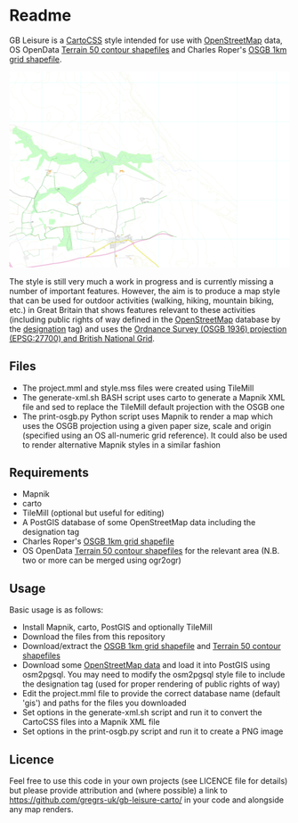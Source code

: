 Readme
======
GB Leisure is a [CartoCSS](http://wiki.openstreetmap.org/wiki/CartoCSS) style intended for use with [OpenStreetMap](http://www.openstreetmap.org) data, OS OpenData [Terrain 50 contour shapefiles](http://www.ordnancesurvey.co.uk/business-and-government/products/terrain-50.html) and Charles Roper's [OSGB 1km grid shapefile](https://github.com/charlesroper/OSGB_Grids).

![Map sample](gb-leisure.png)

The style is still very much a work in progress and is currently missing a number of important features. However, the aim is to produce a map style that can be used for outdoor activities (walking, hiking, mountain biking, etc.) in Great Britain that shows features relevant to these activities (including public rights of way defined in the [OpenStreetMap](http://www.openstreetmap.org) database by the [designation](https://wiki.openstreetmap.org/wiki/Designation) tag) and uses the [Ordnance Survey (OSGB 1936) projection (EPSG:27700) and British National Grid](http://en.wikipedia.org/wiki/Ordnance_Survey_National_Grid).

Files
-----
- The project.mml and style.mss files were created using TileMill
- The generate-xml.sh BASH script uses carto to generate a Mapnik XML file and sed to replace the TileMill default projection with the OSGB one
- The print-osgb.py Python script uses Mapnik to render a map which uses the OSGB projection using a given paper size, scale and origin (specified using an OS all-numeric grid reference). It could also be used to render alternative Mapnik styles in a similar fashion

Requirements
------------
- Mapnik
- carto
- TileMill (optional but useful for editing)
- A PostGIS database of some OpenStreetMap data including the designation tag
- Charles Roper's [OSGB 1km grid shapefile](https://github.com/charlesroper/OSGB_Grids)
- OS OpenData [Terrain 50 contour shapefiles](http://www.ordnancesurvey.co.uk/business-and-government/products/terrain-50.html) for the relevant area (N.B. two or more can be merged using ogr2ogr)

Usage
-----
Basic usage is as follows:
- Install Mapnik, carto, PostGIS and optionally TileMill
- Download the files from this repository
- Download/extract the [OSGB 1km grid shapefile](https://github.com/charlesroper/OSGB_Grids) and [Terrain 50 contour shapefiles](http://www.ordnancesurvey.co.uk/business-and-government/products/terrain-50.html)
- Download some [OpenStreetMap data](http://download.geofabrik.de/europe/great-britain.html) and load it into PostGIS using osm2pgsql. You may need to modify the osm2pgsql style file to include the designation tag (used for proper rendering of public rights of way)
- Edit the project.mml file to provide the correct database name (default 'gis') and paths for the files you downloaded
- Set options in the generate-xml.sh script and run it to convert the CartoCSS files into a Mapnik XML file
- Set options in the print-osgb.py script and run it to create a PNG image

Licence
-------
Feel free to use this code in your own projects (see LICENCE file for details) but please provide attribution and (where possible) a link to https://github.com/gregrs-uk/gb-leisure-carto/ in your code and alongside any map renders.
